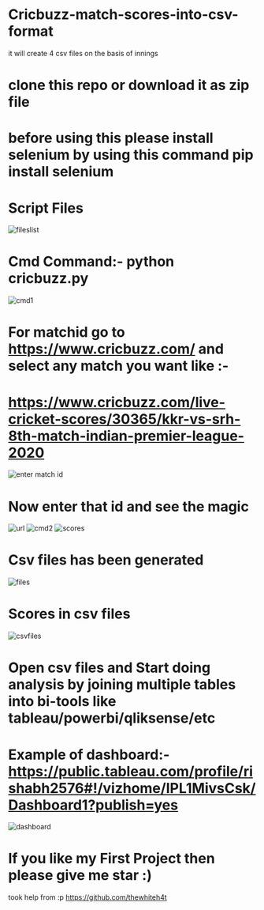 # Cricbuzz-match-scores-into-csv-format
it will create 4 csv files on the basis of innings
# clone this repo or download it as zip file
# before using this please install selenium by using this command pip install selenium
# Script Files
![fileslist](https://user-images.githubusercontent.com/35364271/94368485-e6943600-0101-11eb-9f9c-ee744cfebf5c.PNG)
# Cmd Command:- python cricbuzz.py
![cmd1](https://user-images.githubusercontent.com/35364271/94368477-e3994580-0101-11eb-8863-6b1e68776d95.PNG)
# For matchid go to https://www.cricbuzz.com/ and select any match you want like :-
# https://www.cricbuzz.com/live-cricket-scores/30365/kkr-vs-srh-8th-match-indian-premier-league-2020
![enter match id](https://user-images.githubusercontent.com/35364271/94369504-b3ed3c00-0107-11eb-8a70-dab9627cd912.PNG)
# Now enter that id and see the magic
![url](https://user-images.githubusercontent.com/35364271/94368487-e7c56300-0101-11eb-8d6f-2f77c9c7f4ee.PNG)
![cmd2](https://user-images.githubusercontent.com/35364271/94368479-e4ca7280-0101-11eb-84a8-b1b4ad7129a3.PNG)
![scores](https://user-images.githubusercontent.com/35364271/94368486-e72ccc80-0101-11eb-89ef-1885453cd809.PNG)
# Csv files has been generated
![files](https://user-images.githubusercontent.com/35364271/94368483-e6943600-0101-11eb-9c19-7d6c92ebc9c1.PNG)
# Scores in csv files
![csvfiles](https://user-images.githubusercontent.com/35364271/94368480-e5630900-0101-11eb-8027-c11eef26f0ad.PNG)

# Open csv files and Start doing analysis by joining multiple tables into bi-tools like tableau/powerbi/qliksense/etc
# Example of dashboard:- https://public.tableau.com/profile/rishabh2576#!/vizhome/IPL1MivsCsk/Dashboard1?publish=yes
![dashboard](https://user-images.githubusercontent.com/35364271/94368841-104e5c80-0104-11eb-9bd2-5d06c070a8bf.PNG)

# If you like my First Project  then please give me star :)

took help from :p https://github.com/thewhiteh4t
